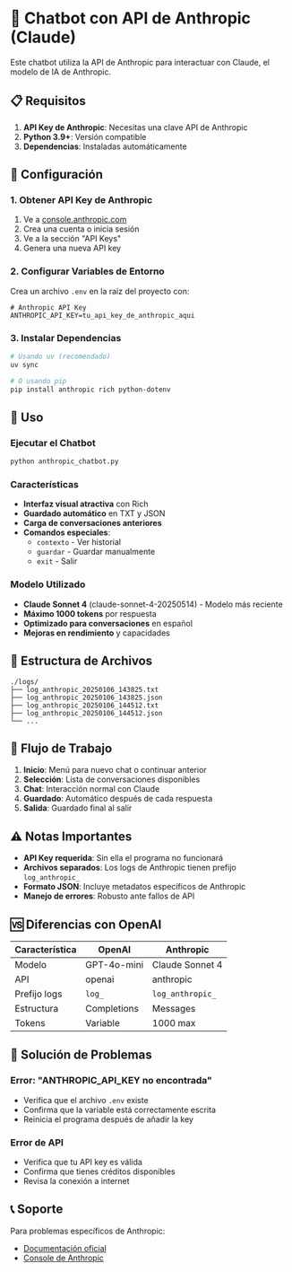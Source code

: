 # 🤖 Chatbot con API de Anthropic (Claude)

Este chatbot utiliza la API de Anthropic para interactuar con Claude, el modelo de IA de Anthropic.

## 📋 Requisitos

1. **API Key de Anthropic**: Necesitas una clave API de Anthropic
2. **Python 3.9+**: Versión compatible
3. **Dependencias**: Instaladas automáticamente

## 🔧 Configuración

### 1. Obtener API Key de Anthropic

1. Ve a [console.anthropic.com](https://console.anthropic.com)
2. Crea una cuenta o inicia sesión
3. Ve a la sección "API Keys"
4. Genera una nueva API key

### 2. Configurar Variables de Entorno

Crea un archivo `.env` en la raíz del proyecto con:

```env
# Anthropic API Key
ANTHROPIC_API_KEY=tu_api_key_de_anthropic_aqui
```

### 3. Instalar Dependencias

```bash
# Usando uv (recomendado)
uv sync

# O usando pip
pip install anthropic rich python-dotenv
```

## 🚀 Uso

### Ejecutar el Chatbot

```bash
python anthropic_chatbot.py
```

### Características

- **Interfaz visual atractiva** con Rich
- **Guardado automático** en TXT y JSON
- **Carga de conversaciones anteriores**
- **Comandos especiales**:
  - `contexto` - Ver historial
  - `guardar` - Guardar manualmente
  - `exit` - Salir

### Modelo Utilizado

- **Claude Sonnet 4** (claude-sonnet-4-20250514) - Modelo más reciente
- **Máximo 1000 tokens** por respuesta
- **Optimizado para conversaciones** en español
- **Mejoras en rendimiento** y capacidades

## 📁 Estructura de Archivos

```
./logs/
├── log_anthropic_20250106_143825.txt
├── log_anthropic_20250106_143825.json
├── log_anthropic_20250106_144512.txt
├── log_anthropic_20250106_144512.json
└── ...
```

## 🔄 Flujo de Trabajo

1. **Inicio**: Menú para nuevo chat o continuar anterior
2. **Selección**: Lista de conversaciones disponibles
3. **Chat**: Interacción normal con Claude
4. **Guardado**: Automático después de cada respuesta
5. **Salida**: Guardado final al salir

## ⚠️ Notas Importantes

- **API Key requerida**: Sin ella el programa no funcionará
- **Archivos separados**: Los logs de Anthropic tienen prefijo `log_anthropic_`
- **Formato JSON**: Incluye metadatos específicos de Anthropic
- **Manejo de errores**: Robusto ante fallos de API

## 🆚 Diferencias con OpenAI

| Característica | OpenAI | Anthropic |
|----------------|--------|-----------|
| Modelo | GPT-4o-mini | Claude Sonnet 4 |
| API | openai | anthropic |
| Prefijo logs | `log_` | `log_anthropic_` |
| Estructura | Completions | Messages |
| Tokens | Variable | 1000 max |

## 🐛 Solución de Problemas

### Error: "ANTHROPIC_API_KEY no encontrada"
- Verifica que el archivo `.env` existe
- Confirma que la variable está correctamente escrita
- Reinicia el programa después de añadir la key

### Error de API
- Verifica que tu API key es válida
- Confirma que tienes créditos disponibles
- Revisa la conexión a internet

## 📞 Soporte

Para problemas específicos de Anthropic:
- [Documentación oficial](https://docs.anthropic.com)
- [Console de Anthropic](https://console.anthropic.com)
